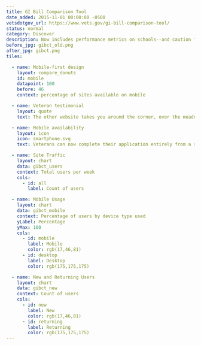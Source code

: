 ```yaml
---
title: GI Bill Comparison Tool
date_added: 2015-11-01 00:00:00 -0500
vetsdotgov_url: https://www.vets.gov/gi-bill-comparison-tool/
status: normal
category: Discover
description: Now includes performance metrics on schools--and caution flags
before_jpg: gibct_old.png
after_jpg: gibct.png
tiles:

  - name: Mobile-first design
    layout: compare_donuts
    id: mobile
    datapoint: 100
    before: 46
    context: percentage of sites available on mobile

  - name: Veteran testimonial
    layout: quote
    text: The other website takes you around the corner, over the meadow, and...in a back door blocked with spikes and IEDs

  - name: Mobile availability
    layout: icon
    icon: smartphone.svg
    text: Veterans can now complete their application entirely from a smartphone

  - name: Site Traffic
    layout: chart
    data: gibct_users
    context: Total users per week
    cols:
      - id: all
        label: Count of users

  - name: Mobile Usage
    layout: chart
    data: gibct_mobile
    context: Percentage of users by device type used
    yLabel: Percentage
    yMax: 100
    cols:
      - id: mobile
        label: Mobile
        color: rgb(17,46,81)
      - id: desktop
        label: Desktop
        color: rgb(175,175,175)

  - name: New and Returning Users
    layout: chart
    data: gibct_new
    context: Count of users
    cols:
      - id: new
        label: New
        color: rgb(17,46,81)
      - id: returning
        label: Returning
        color: rgb(175,175,175)
---
```

